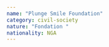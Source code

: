 ```yaml
---
name: "Plunge Smile Foundation"
category: civil-society
nature: "Fondation "
nationality: NGA
---
```

